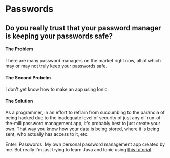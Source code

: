 # Passwords

Do you really trust that your password manager is keeping your passwords safe?
----------

#### The Problem

There are many password managers on the market right now, all of which may or may not truly keep your passwords safe.

#### The Second Probelm

I don't yet know how to make an app using Ionic.

#### The Solution

As a programmer, in an effort to refrain from succumbing to the paranoia of being hacked due to the inadequate level of security of just any ol' run-of-the-mill password management app, it's probably best to just create your own. That way you know how your data is being stored, where it is being sent, who actually has access to it, etc.

Enter: Passwords. My own personal password management app created by me. But really I'm just trying to learn Java and Ionic using [this tutorial](https://www.airpair.com/ionic-framework/posts/ionic-firebase-password-manager).
